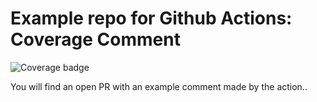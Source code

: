# Example repo for Github Actions: Coverage Comment

![Coverage badge](https://img.shields.io/endpoint?url=https://raw.githubusercontent.com/wiki/Zahid-Sarker-7/coverage/python-coverage-comment-action-badge.json)

You will find an open PR with an example comment made by the action..
